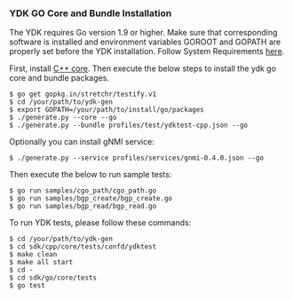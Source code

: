 ### YDK GO Core and Bundle Installation

The YDK requires Go version 1.9 or higher. Make sure that corresponding software is installed and environment variables GOROOT and GOPATH are properly set before the YDK installation. Follow System Requirements [here](https://github.com/CiscoDevNet/ydk-gen/tree/master/sdk/go#system-requirements).

First, install [C++ core](https://github.com/CiscoDevNet/ydk-gen#second-step-generate--install-the-core). Then execute the below steps to install the ydk go core and bundle packages.
```
$ go get gopkg.in/stretchr/testify.v1
$ cd /your/path/to/ydk-gen
$ export GOPATH=/your/path/to/install/go/packages
$ ./generate.py --core --go
$ ./generate.py --bundle profiles/test/ydktest-cpp.json --go
```

Optionally you can install gNMI service:
```
$ ./generate.py --service profiles/services/gnmi-0.4.0.json --go
```

Then execute the below to run sample tests:
```
$ go run samples/cgo_path/cgo_path.go
$ go run samples/bgp_create/bgp_create.go
$ go run samples/bgp_read/bgp_read.go
```

To run YDK tests, please follow these commands:
```
$ cd /your/path/to/ydk-gen
$ cd sdk/cpp/core/tests/confd/ydktest
$ make clean
$ make all start
$ cd -
$ cd sdk/go/core/tests
$ go test
```
